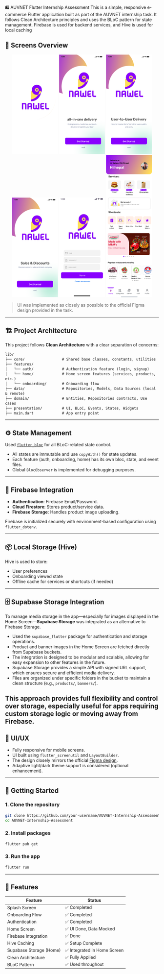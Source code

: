 🛍️ AUVNET Flutter Internship Assessment
This is a simple, responsive e-commerce Flutter application built as part of the AUVNET internship task. It follows Clean Architecture principles and uses the BLoC pattern for state management. Firebase is used for backend services, and Hive is used for local caching

## 📱 Screens Overview

<p align="center">
  <img src="assets/images/splash screen.png" width="150" alt="Splash"/>
  <img src="assets/images/Onboarding screen 1.png" width="150" alt="Onboarding 1"/>
  <img src="assets/images/Onboarding screen 2.png" width="150" alt="Onboarding 2"/>
  <img src="assets/images/Onboarding screen 3.png" width="150" alt="Onboarding 3"/>
  <img src="assets/images/Sign up.png" width="150" alt="Sign Up"/>
  <img src="assets/images/Home Screen.png" width="150" alt="Home Screen"/>
</p>

> UI was implemented as closely as possible to the official Figma design provided in the task.

---

## 🏗️ Project Architecture

This project follows **Clean Architecture** with a clear separation of concerns:

```
lib/
├── core/                 # Shared base classes, constants, utilities
├── features/
│   └── auth/             # Authentication feature (login, signup)
│   └── home/             # Home screen features (services, products, etc.)
│   └── onboarding/       # Onboarding flow
├── data/                 # Repositories, Models, Data Sources (local & remote)
├── domain/               # Entities, Repositories contracts, Use cases
├── presentation/         # UI, BLoC, Events, States, Widgets
├── main.dart             # App entry point
```

---

## ⚙️ State Management

Used [`flutter_bloc`](https://pub.dev/packages/flutter_bloc) for all BLoC-related state control.

- All states are immutable and use `copyWith()` for state updates.
- Each feature (auth, onboarding, home) has its own bloc, state, and event files.
- Global `BlocObserver` is implemented for debugging purposes.

---

## 🔐 Firebase Integration

- **Authentication**: Firebase Email/Password.
- **Cloud Firestore**: Stores product/service data.
- **Firebase Storage**: Handles product image uploading.

Firebase is initialized securely with environment-based configuration using `flutter_dotenv`.

---

## 📦 Local Storage (Hive)

Hive is used to store:
- User preferences
- Onboarding viewed state
- Offline cache for services or shortcuts (if needed)

---
## 🗄️ Supabase Storage Integration

To manage media storage in the app—especially for images displayed in the Home Screen—**Supabase Storage** was integrated as an alternative to Firebase Storage.

- Used the `supabase_flutter` package for authentication and storage operations.
- Product and banner images in the Home Screen are fetched directly from Supabase buckets.
- The integration is designed to be modular and scalable, allowing for easy expansion to other features in the future.
- Supabase Storage provides a simple API with signed URL support, which ensures secure and efficient media delivery.
- Files are organized under specific folders in the bucket to maintain a clean structure (e.g., `products/`, `banners/`).

This approach provides full flexibility and control over storage, especially useful for apps requiring custom storage logic or moving away from Firebase.
---

## 🎨 UI/UX

- Fully responsive for mobile screens.
- UI built using `flutter_screenutil` and `LayoutBuilder`.
- The design closely mirrors the official [Figma design](https://www.figma.com/community/file/1516187112598079359/flutter-internship-task).
- Adaptive light/dark theme support is considered (optional enhancement).

---

## 🚀 Getting Started

### 1. Clone the repository

```bash
git clone https://github.com/your-username/AUVNET-Internship-Assessment.git
cd AUVNET-Internship-Assessment
```

### 2. Install packages

```bash
flutter pub get
```


### 3. Run the app

```bash
flutter run
```

---

## 📁 Features

| Feature               | Status         |
|------------------------|----------------|
| Splash Screen          | ✅ Completed    |
| Onboarding Flow        | ✅ Completed    |
| Authentication         | ✅ Completed    |
| Home Screen            | ✅ UI Done, Data Mocked |
| Firebase Integration   | ✅ Done         |
| Hive Caching           | ✅ Setup Complete |
| Supabase Storage (Home) | ✅ Integrated in Home Screen |
| Clean Architecture     | ✅ Fully Applied |
| BLoC Pattern           | ✅ Used throughout |




